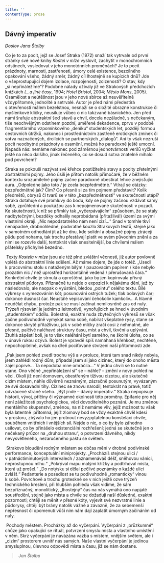 ```yaml
---
title: ''
contentType: prose
---
```


<section>

# Dávný imperativ  
_Doslov Jana Štolby_

Co je to za pocit, jejž se Josef Straka (1972) snaží tak vytrvale od první stránky své nové knihy _Kostel v mlze_ vyslovit, zachytit v monochromních odstínech, vysledovat v jeho monotónních proměnách? Je to pocit prázdnoty, marnosti, zastřenosti, úmory celé existence, bezcílného opakování všeho, žádný směr, žádný cíl lhostejně se kupících dnů? Jde o všeprostupující dojem izolace, rozpojenosti, zcizenosti? O stav, kdy „si nepřináležíme“? Podobné nálady ožívaly již ve Strakových předchozích knížkách _(…a jiné časy_, 1994; _Hotel Bristol_, 2004; _Město Mons_, 2005). Osamělost a neútěšnost jsou v jeho nové sbírce až neuvěřitelně vždypřítomné, jednolité a setrvalé. Autor je před námi předestírá s otevřeností málem bezelstnou, nesnaží se o složité obrazné konstrukce či myšlenkové kličky, neusiluje vůbec o nic takzvaně básnického. Jen před námi šrafuje abstraktní šeď stavů a chvil, docela nezáludně, s nečekaným, tiše neochvějným odstínem pozdní, uměřené dekadence, zprvu v podobě fragmentárního vzpomínkového „deníku“ studentských let, později formou cestovních útržků, nakonec i prostřednictvím zastřeně erotických zmínek či sotva naznačených, drolících se partnerských „dialogů“. Ani ty však nezruší pocit neodbytné prázdnoty a osamění, možná ho paradoxně ještě umocní. Napadá nás: nemáme nakonec pod záměrnou jednotvárností veršů vyčkat ještě na něco dalšího, jinak řečeného, co se dosud sotva znatelně míhalo pod povrchem?

Straka se pokouší nazývat své křehce postižitelné stavy a pocity zřetelnými abstraktními pojmy. Jeho úsilí je přitom natolik přímočaré, že v běžném kontextu srozumitelné pojmy začne paradoxně obestírat lehce znejisťující aura. „Odpoledne jako toto / je zcela bezpředmětné.“ Vtírají se otázky: bezpředmětné jak? Čím? Co přesně si za tím pojmem představit? Kolik předmětů, obrysů či tvarů se v této „bezpředmětnosti“ ve skutečnosti utápí? Straka dotahuje své promluvy do bodu, kdy se pojmy začnou vzdávat samy sobě, zprůhlední a poukážou zas k nepojmenované skutečnosti v pozadí. Ke skutečnosti, k níž se přimkly tak „vyčerpávajícím“ způsobem, že se staly nadbytečnými, bezděky odhalily neprobádaná (přitažlivá!) území za svými vlastními okraji. „Nic nepodstatného nám není cizí...“ Snad v tomhle tkví nenápadné, drobnohledné, podvratné kouzlo Strakových textů, stejně jako v samotném odhodlání jít až ke dnu, kde solidní a obsažné pojmy ztrácejí půdu pod nohama, tak trochu přestávají platit ve svém původním znění a za nimi se rozevře další, tentokrát však snesitelnější, ba chvílemi málem přátelsky příchylné bezedno.

 Texty _Kostela v mlze_ jsou ale též plné zvláštní věcnosti, již autor povlovně vplétá do abstraktní linie sdělení. Až máme dojem, že jde o totéž. „Usedl k pracovnímu stolu s nataženým bílým / pauzovacím papírem / kde nebylo prozatím nic / než uprostřed horizontálně vedená / přerušovaná čára.“ Konkrétní chvíle je strnulá a oproštěná, jako by jen kopírovala přísný abstraktní půdorys. Příznačně tu nejde o expozici k nějakému dění, jež by následovalo, ale naopak o vyústění, bledou „pointu“ celého textu. Bílé výkresy s vymezováním kót; posunování ostrých tužek; tlak bolavých čar; dokonce dusnost čar. Neustálé vepisování čehokoliv kamkoliv… A hlavně neudělat chybu, protože pak se musí začínat nemilosrdně zas od nuly. Trýzeň rýsování je jedním z leitmotivů, vynořujících se hned v úvodním „studentském“ oddílu. Bolestná, exaktní nuda zbytečných výkresů se však začne podivuhodně vymykat sama sobě, nabírat všeplatné rysy, stane se dokonce skrytě přitažlivou, jak v sobě mlčky zračí cosi z nehmatné, ale přesné, palčivě naléhavé struktury času, míst a chvil, tkvění a uplývání. Ztuhlá zápěstí bolí, je to však naléhání bytí samého, ne školní úloha, co se v únavě rukou ozývá. Bolest je vpravdě spíš namáhaná křehkost, nechtěné, nepochopitelné, avšak na dřeň pociťované stvrzení naší přítomnosti zde.

„Pak jsem pohled zvedl trochu výš a v proluce, která tam snad nikdy nebyla, jsem zahlédl rodný dům, připadal jsem si jako cizinec, který do onoho města zajel poprvé… Ta nepodoba mne omráčila…“ V jednu chvíli se to nutně stane. Ono věčné „nepřináležení si“ se – náhle? – změní v nový pohled na věci. Okolí již není domovem, obestřeným tíživou cizotou, ale skutečně cizím místem, náhle důvěrně neznámým, zázračně posunutým, vyvázaným ze své dosavadní tíhy. Cizinec se znovu narodil, tentokrát na pravé, totiž odvrácené straně všeho. „Být jinde – dávný imperativ.“ Straka nepopisuje historii, vývoj, příčiny či významné okolnosti této proměny. Epifanie pro něj není záležitostí psychologickou, věcí dovoditelného poznání. Je mu změnou mentálního skupenství, změnou, na niž nemáme vliv, jejíž možnost tu však byla latentně  přítomná, jejíž zlomový bod se vždy exaktně chvěl kdesi v prostoru, zbývalo ho jen protnout nevyzpytatelnou konstelací chvíle, souběhem vnitřních i vnějších sil. Nejde o nic, o co by bylo záhodno usilovat, co by přinášelo existenciální rozhřešení; jedná se skutečně jen o nečekaný průzor na „druhou stranu“, o potvrzení dávného, nikdy nevysvětleného, nezaručeného paktu se světem.

 Strakovo bloudění rodným městem se občas mění v drobné podivínské performance, konceptuální miniprojekty. „Procházíš stejnou ulicí / v patnáctiminutových intervalech / zaznamenáváš déšť, sněhovou vánici, neprostupnou mlhu.“ „Pokrýval mapu malými křížky a podtrhoval místa, která už prošel.“ „Do notýsku si dělal pečlivé poznámky o každé ulici zvlášť.“ Pedanterie a posedlost se tu podivuhodně „romanticky“ vinou k sobě. Povrchově a trochu groteskně se v nich ještě ozve trýzeň technického kreslení, při hlubším pohledu však vidíme, že sám bezpříznačný, monolitický, „lhostejný“ čas na nás vymáhá ono napjaté soustředění, stejně jako místa a chvíle se dožadují naší důsledné, exaktní pozornosti; chtějí se měnit v přesné kóty, vyjevit své nezvratné linie a půdorysy, chtějí být brány natolik vážně a závazně, že za sebemenší nepřesnost či opomenutí vůči nim nám dají zaplatit úmorným začínáním od nuly.

 Pochody městem. Procházky až do vyčerpání. Vyčerpání z „průzkumné“ chůze jako opakující se rituál, potvrzení smyslu místa a vlastního umístění v něm. Skrz vyčerpání je navázána vazba s místem, vnějším světem, ale i „cizím“ prostorem uvnitř nás samých. Naše vlastní vyčerpání je jedinou smysluplnou, úlevnou odpovědí místa a času, již se nám dostane.

>  _Jan Štolba_

</section>
